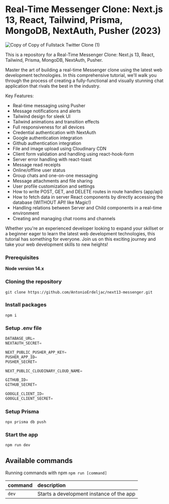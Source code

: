 # Real-Time Messenger Clone: Next.js 13, React, Tailwind, Prisma, MongoDB, NextAuth, Pusher (2023)

![Copy of Copy of Fullstack Twitter Clone (1)](https://user-images.githubusercontent.com/23248726/236631198-90414da5-ee43-46a9-8898-70b003bcd83d.png)


This is a repository for a Real-Time Messenger Clone: Next.js 13, React, Tailwind, Prisma, MongoDB, NextAuth, Pusher.

Master the art of building a real-time Messenger clone using the latest web development technologies. In this comprehensive tutorial, we'll walk you through the process of creating a fully-functional and visually stunning chat application that rivals the best in the industry.

Key Features:

- Real-time messaging using Pusher
- Message notifications and alerts
- Tailwind design for sleek UI
- Tailwind animations and transition effects
- Full responsiveness for all devices
- Credential authentication with NextAuth
- Google authentication integration
- Github authentication integration
- File and image upload using Cloudinary CDN
- Client form validation and handling using react-hook-form
- Server error handling with react-toast
- Message read receipts
- Online/offline user status
- Group chats and one-on-one messaging
- Message attachments and file sharing
- User profile customization and settings
- How to write POST, GET, and DELETE routes in route handlers (app/api)
- How to fetch data in server React components by directly accessing the database (WITHOUT API! like Magic!)
- Handling relations between Server and Child components in a real-time environment
- Creating and managing chat rooms and channels

Whether you're an experienced developer looking to expand your skillset or a beginner eager to learn the latest web development technologies, this tutorial has something for everyone. Join us on this exciting journey and take your web development skills to new heights!


### Prerequisites

**Node version 14.x**

### Cloning the repository

```shell
git clone https://github.com/AntonioErdeljac/next13-messenger.git
```

### Install packages

```shell
npm i
```

### Setup .env file


```js
DATABASE_URL=
NEXTAUTH_SECRET=

NEXT_PUBLIC_PUSHER_APP_KEY=
PUSHER_APP_ID=
PUSHER_SECRET=

NEXT_PUBLIC_CLOUDINARY_CLOUD_NAME=

GITHUB_ID=
GITHUB_SECRET=

GOOGLE_CLIENT_ID=
GOOGLE_CLIENT_SECRET=
```

### Setup Prisma

```shell
npx prisma db push

```

### Start the app

```shell
npm run dev
```

## Available commands

Running commands with npm `npm run [command]`

| command         | description                              |
| :-------------- | :--------------------------------------- |
| `dev`           | Starts a development instance of the app |
